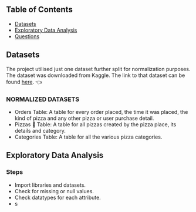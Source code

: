 ## Table of Contents
* [Datasets](#dataset)
* [Exploratory Data Analysis](#eda)
* [Questions](#questions)

## Datasets
The project utilised just one dataset further split for normalization purposes.
The dataset was downloaded from Kaggle. The link to that dataset can be found [here](https://www.kaggle.com/datasets/shilongzhuang/pizza-sales). :point_left:

### NORMALIZED DATASETS
- Orders Table: A table for every order placed, the time it was placed, the kind of pizza and any other pizza or user purchase detail.
- Pizzas :pizza: Table: A table for all pizzas created by the pizza place, its details and category.
- Categories Table: A table for all the various pizza categories.

## Exploratory Data Analysis
### Steps
- Import libraries and datasets.
- Check for missing or null values.
- Check datatypes for each attribute.
- s